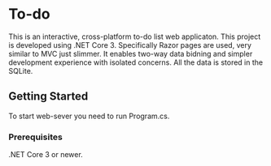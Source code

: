 # To-do

This is an interactive, cross-platform to-do list web applicaton. This project is developed using .NET Core 3. Specifically Razor pages are used, very similar to MVC just slimmer. It enables two-way data bidning and simpler development experience with isolated concerns. All the data is stored in the SQLite.

## Getting Started

To start web-sever you need to run Program.cs.

### Prerequisites

.NET Core 3 or newer.

